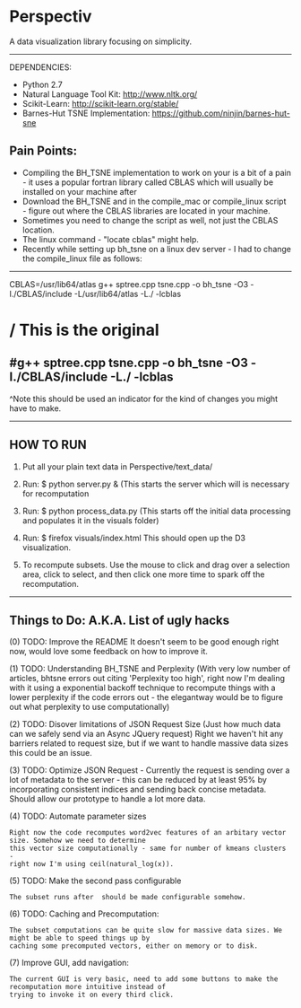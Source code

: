 Perspectiv
==========

A data visualization library focusing on simplicity.

----

DEPENDENCIES:
- Python 2.7 
- Natural Language Tool Kit: http://www.nltk.org/
- Scikit-Learn:  http://scikit-learn.org/stable/
- Barnes-Hut TSNE Implementation: https://github.com/ninjin/barnes-hut-sne

Pain Points:
------------
- Compiling the BH_TSNE implementation to work on your is a bit of a pain - it uses a popular fortran library
called CBLAS which will usually be installed on your machine after 
- Download the BH_TSNE and in the compile_mac or compile_linux script - figure out where the
CBLAS libraries are located in your machine.
- Sometimes you need to change the script as well, not just the CBLAS location.
- The linux command - "locate cblas" might help.
- Recently while setting up bh_tsne on a linux dev server - I had to change the compile_linux 
file as follows:
----------------
CBLAS=/usr/lib64/atlas
g++ sptree.cpp tsne.cpp -o bh_tsne -O3 -I./CBLAS/include -L/usr/lib64/atlas -L./ -lcblas

# \/ This is the original 
#g++ sptree.cpp tsne.cpp -o bh_tsne -O3 -I./CBLAS/include -L./ -lcblas
----------------
^Note this should be used an indicator for the kind of changes you might have to make.

-------------------
HOW TO RUN
-------------------
1) Put all your plain text data in Perspective/text_data/

2) Run:
   $ python server.py & 
   (This starts the server which will is necessary for recomputation

3) Run:
   $ python process_data.py 
   (This starts off the initial data processing and populates it in the visuals folder)

4) Run:
   $ firefox visuals/index.html
   This should open up the D3 visualization.

5) To recompute subsets. Use the mouse to click and drag over a selection area, click to select, and then 
   click one more time to spark off the recomputation.

----------------------
Things to Do: A.K.A. List of ugly hacks
---------------------
(0) TODO: Improve the README
    It doesn't seem to be good enough right now, would love some feedback on how to improve it.

(1) TODO: Understanding BH_TSNE and Perplexity 
    (With very low number of articles, bhtsne errors out citing 'Perplexity too high', right now I'm dealing 
    with it using a exponential backoff technique to recompute things with a lower perplexity if 
    the code errors out - the elegantway would be to figure out what perplexity to use computationally)

(2) TODO:
    Disover limitations of JSON Request Size (Just how much data can we safely send via an Async JQuery request)
    Right we haven't hit any barriers related to request size, but if we want to handle massive data sizes
    this could be an issue.

(3) TODO:
    Optimize JSON Request - Currently the request is sending over a lot of metadata to the server - this can
    be reduced by at least 95% by incorporating consistent indices and sending back concise metadata. Should
    allow our prototype to handle a lot more data.

(4) TODO: Automate parameter sizes

    Right now the code recomputes word2vec features of an arbitary vector size. Somehow we need to determine
    this vector size computationally - same for number of kmeans clusters - 
    right now I'm using ceil(natural_log(x)).

(5) TODO: Make the second pass configurable

    The subset runs after  should be made configurable somehow.

(6) TODO: Caching and Precomputation:

    The subset computations can be quite slow for massive data sizes. We might be able to speed things up by
    caching some precomputed vectors, either on memory or to disk.

(7) Improve GUI, add navigation:
    
    The current GUI is very basic, need to add some buttons to make the recomputation more intuitive instead of
    trying to invoke it on every third click.